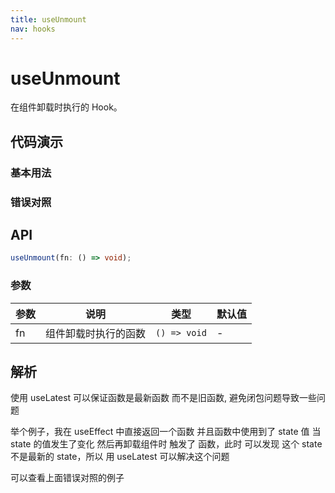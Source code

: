 ```yaml
---
title: useUnmount
nav: hooks
---
```


# useUnmount

在组件卸载时执行的 Hook。

## 代码演示

### 基本用法

<code src="./demo/demo1.tsx"></code>

### 错误对照

<code src="./demo/demo2.tsx"></code>

## API

```typescript
useUnmount(fn: () => void);
```

### 参数

| 参数 | 说明                 | 类型         | 默认值 |
| ---- | -------------------- | ------------ | ------ |
| fn   | 组件卸载时执行的函数 | `() => void` | -      |

## 解析

使用 useLatest 可以保证函数是最新函数 而不是旧函数, 避免闭包问题导致一些问题

举个例子，我在 useEffect 中直接返回一个函数 并且函数中使用到了 state 值 当 state 的值发生了变化 然后再卸载组件时 触发了 函数，此时
可以发现 这个 state 不是最新的 state，所以 用 useLatest 可以解决这个问题

可以查看上面错误对照的例子
